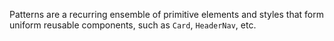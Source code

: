 Patterns are a recurring ensemble of primitive elements and styles that form uniform reusable components, such as `Card`, `HeaderNav`, etc.
